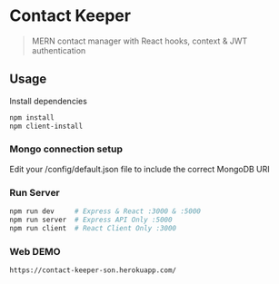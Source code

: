 # Contact Keeper

> MERN contact manager with React hooks, context & JWT authentication

## Usage

Install dependencies

```bash
npm install
npm client-install
```

### Mongo connection setup

Edit your /config/default.json file to include the correct MongoDB URI

### Run Server

```bash
npm run dev     # Express & React :3000 & :5000
npm run server  # Express API Only :5000
npm run client  # React Client Only :3000
```

### Web DEMO

```bash
https://contact-keeper-son.herokuapp.com/
```
